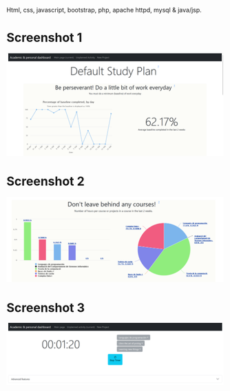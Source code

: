 
Html, css, javascript, bootstrap, php, apache httpd, mysql & java/jsp.


# Screenshot 1
![Image of the page](https://github.com/AntoniFont/MyOwnLifeDashboard/blob/main/screenshot1.png)
# Screenshot 2
![Image of the page](https://github.com/AntoniFont/MyOwnLifeDashboard/blob/main/screenshot2.png)
# Screenshot 3
![Image of the page](https://github.com/AntoniFont/MyOwnLifeDashboard/blob/main/screenshot3.png)
